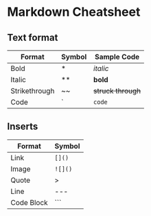 # Markdown Cheatsheet

## Text format
| Format        | Symbol    | Sample Code          |
| ------------- | --------- | -------------------- |
| Bold          | *         | *italic*             |
| Italic        | **        | **bold**             |
| Strikethrough | ~~        | ~~struck through~~   |
| Code          | `         | `code`               |

## Inserts
| Format        | Symbol    |
| ------------- | --------- |
| Link          | `[]()`    |
| Image         | `![]()`   |
| Quote         | >         |
| Line          | ---       |
| Code Block    | ```       |
